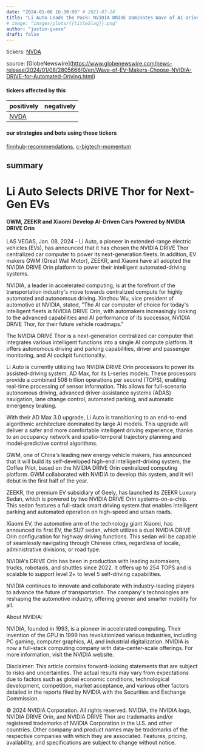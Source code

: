 ```yaml
---
date: "2024-01-08 16:30:00" # 2021-07-14
title: "Li Auto Leads the Pack: NVIDIA DRIVE Dominates Wave of AI-Driven EV Makers Including GWM, ZEEKR, and Xiaomi"
# image: "images/plots/{{titleSlag}}.png"
author: "justin-guese"
draft: false
---
```

tickers: <a href='https://finance.yahoo.com/quote/NVDA' target='_blank'>NVDA</a> 

source: [GlobeNewswire](<a href='https://www.globenewswire.com/news-release/2024/01/08/2805666/0/en/Wave-of-EV-Makers-Choose-NVIDIA-DRIVE-for-Automated-Driving.html' target='_blank'>https://www.globenewswire.com/news-release/2024/01/08/2805666/0/en/Wave-of-EV-Makers-Choose-NVIDIA-DRIVE-for-Automated-Driving.html</a>)

#### tickers affected by this

| positively | negatively |
|------------|------------
| <a href='https://finance.yahoo.com/quote/NVDA' target='_blank'>NVDA</a> |  |

#### our strategies and bots using these tickers

[finnhub-recommendations](/strategies/finnhub-recommendations), [c-bigtech-momentum](/strategies/c-bigtech-momentum)

## summary

# Li Auto Selects DRIVE Thor for Next-Gen EVs
#### GWM, ZEEKR and Xiaomi Develop AI-Driven Cars Powered by NVIDIA DRIVE Orin

LAS VEGAS, Jan. 08, 2024 - Li Auto, a pioneer in extended-range electric vehicles (EVs), has announced that it has chosen the NVIDIA DRIVE Thor centralized car computer to power its next-generation fleets. In addition, EV makers GWM (Great Wall Motor), ZEEKR, and Xiaomi have all adopted the NVIDIA DRIVE Orin platform to power their intelligent automated-driving systems.

NVIDIA, a leader in accelerated computing, is at the forefront of the transportation industry's move towards centralized compute for highly automated and autonomous driving. Xinzhou Wu, vice president of automotive at NVIDIA, stated, "The AI car computer of choice for today's intelligent fleets is NVIDIA DRIVE Orin, with automakers increasingly looking to the advanced capabilities and AI performance of its successor, NVIDIA DRIVE Thor, for their future vehicle roadmaps."

The NVIDIA DRIVE Thor is a next-generation centralized car computer that integrates various intelligent functions into a single AI compute platform. It offers autonomous driving and parking capabilities, driver and passenger monitoring, and AI cockpit functionality.

Li Auto is currently utilizing two NVIDIA DRIVE Orin processors to power its assisted-driving system, AD Max, for its L-series models. These processors provide a combined 508 trillion operations per second (TOPS), enabling real-time processing of sensor information. This allows for full-scenario autonomous driving, advanced driver-assistance systems (ADAS) navigation, lane change control, automated parking, and automatic emergency braking.

With their AD Max 3.0 upgrade, Li Auto is transitioning to an end-to-end algorithmic architecture dominated by large AI models. This upgrade will deliver a safer and more comfortable intelligent driving experience, thanks to an occupancy network and spatio-temporal trajectory planning and model-predictive control algorithms.

GWM, one of China's leading new energy vehicle makers, has announced that it will build its self-developed high-end intelligent-driving system, the Coffee Pilot, based on the NVIDIA DRIVE Orin centralized computing platform. GWM collaborated with NVIDIA to develop this system, and it will debut in the first half of the year.

ZEEKR, the premium EV subsidiary of Geely, has launched its ZEEKR Luxury Sedan, which is powered by two NVIDIA DRIVE Orin systems-on-a-chip. This sedan features a full-stack smart driving system that enables intelligent parking and automated operation on high-speed and urban roads.

Xiaomi EV, the automotive arm of the technology giant Xiaomi, has announced its first EV, the SU7 sedan, which utilizes a dual NVIDIA DRIVE Orin configuration for highway driving functions. This sedan will be capable of seamlessly navigating through Chinese cities, regardless of locale, administrative divisions, or road type.

NVIDIA's DRIVE Orin has been in production with leading automakers, trucks, robotaxis, and shuttles since 2022. It offers up to 254 TOPS and is scalable to support level 2+ to level 5 self-driving capabilities.

NVIDIA continues to innovate and collaborate with industry-leading players to advance the future of transportation. The company's technologies are reshaping the automotive industry, offering greener and smarter mobility for all.

About NVIDIA:

NVIDIA, founded in 1993, is a pioneer in accelerated computing. Their invention of the GPU in 1999 has revolutionized various industries, including PC gaming, computer graphics, AI, and industrial digitalization. NVIDIA is now a full-stack computing company with data-center-scale offerings. For more information, visit the NVIDIA website.

Disclaimer: This article contains forward-looking statements that are subject to risks and uncertainties. The actual results may vary from expectations due to factors such as global economic conditions, technological development, competition, market acceptance, and various other factors detailed in the reports filed by NVIDIA with the Securities and Exchange Commission.

© 2024 NVIDIA Corporation. All rights reserved. NVIDIA, the NVIDIA logo, NVIDIA DRIVE Orin, and NVIDIA DRIVE Thor are trademarks and/or registered trademarks of NVIDIA Corporation in the U.S. and other countries. Other company and product names may be trademarks of the respective companies with which they are associated. Features, pricing, availability, and specifications are subject to change without notice.